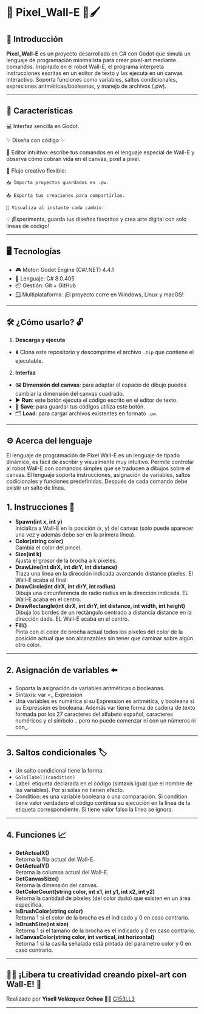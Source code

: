 # 🎨 Pixel_Wall-E 🤖🖌️

## 🚀 Introducción

**Pixel_Wall-E** es un proyecto desarrollado en C# con Godot que simula un lenguaje de programación minimalista para crear pixel-art mediante comandos. Inspirado en el robot Wall-E, el programa interpreta instrucciones escritas en un editor de texto y las ejecuta en un canvas interactivo. Soporta funciones como variables, saltos condicionales, expresiones aritméticas/booleanas, y manejo de archivos (.pw). 

---

##  🎯️ Características

💻 Interfaz sencilla en Godot.

✨ Diseña con código ✨

📝 Editor intuitivo: escribe tus comandos en el lenguaje especial de Wall-E y observa cómo cobran vida en el canvas, pixel a pixel.

🔄 Flujo creativo flexible:

    📥 Importa proyectos guardados en .pw.

    📤 Exporta tus creaciones para compartirlas.

    🎨 Visualiza al instante cada cambio.

💡 ¡Experimenta, guarda tus diseños favoritos y crea arte digital con solo líneas de código!

---

##  🖥️ Tecnologías

 - 🎮 Motor: Godot Engine (C#/.NET) 4.4.1
 - 👾 Lenguaje: C# 8.0.405
 - 📦 Gestión: Git + GitHub
 - 🪟 Multiplataforma: ¡El proyecto corre en Windows, Linux y macOS! 

---

## 🛠️ ¿Cómo usarlo? 🔓

1. **Descarga y ejecuta**
  - ⬇️ Clona este repositorio y descomprime el archivo `.zip` que contiene el ejecutable.

2. **Interfaz**

- 🖼️ **Dimensión del canvas**: para adaptar el espacio de dibujo puedes cambiar la dimensión del canvas cuadrado.
- ▶️ **Run**: este botón ejecuta el código escrito en el editor de texto.
- 💾 **Save**: para guardar tus códigos utiliza este botón.
- 🗂️ **Load**: para cargar archivos existentes en formato `.pw`.

---

## ⚙️ Acerca del lenguaje

El lenguaje de programación de Pixel Wall-E es un lenguaje de tipado dinámico, es fácil de escribir 
y visualmente muy intuitivo. Permite controlar al robot Wall-E con comandos simples que se traducen a dibujos
sobre el canvas. El lenguaje soporta instrucciones, asignación de variables, saltos
codicionales y funciones predefinidas. Después de cada comando debe existir un salto de línea.

## 1. Instrucciones 👾

  - **Spawn(int x, int y)**  
  Inicializa a Wall-E en la posición (x, y) del canvas (solo puede aparecer una vez y además debe ser en la primera línea).  
  - **Color(string color)**  
  Cambia el color del pincel.  
  - **Size(int k)**  
  Ajusta el grosor de la brocha a k píxeles.
  - **DrawLine(int dirX, int dirY, int distance)**  
  Traza una línea en la dirección indicada avanzando distance píxeles. El Wall-E acaba al final.
  - **DrawCircle(int dirX, int dirY, int radius)**  
  Dibuja una circunferencia de radio radius en la dirección indicada.  EL Wall-E acaba en el centro.
  - **DrawRectangle(int dirX, int dirY, int distance, int width, int height)**  
  Dibuja los bordes de un rectángulo centrado a distancia distance en la dirección dada. EL Wall-E acaba en el centro.
  - **Fill()**  
  Pinta con el color de brocha actual todos los píxeles del color de la posición actual que son alcanzables
  sin tener que caminar sobre algún otro color.

---

## 2. Asignación de variables ⬅️

- Soporta la asignación de variables aritméticas o booleanas.
- Sintaxis: var <_ Expression
- Una variables es numérica si su Expression es aritmética, y booleana si su Expression es booleana. Además
  var tiene forma de cadena de texto formada por los 27 caracteres del alfabeto español, caracteres numéricos
  y el símbolo _ pero no puede comenzar ni con un números ni con_.

---
## 3. Saltos condicionales 🏷️
- Un salto condicional tiene la forma:
- `GoTo[label](condition)`
- Label: etiqueta declarada en el código (sintaxis igual que el nombre de las variables). Por si
  solas no tienen efecto.
- Condition: es una variable booleana o una comparación. Si condition tiene valor verdadero
  el código continua su ejecución en la línea de la etiqueta correspondiente. Si tiene valor
  falso la línea se ignora.
  
---
## 4. Funciones 📈

- **GetActualX()**  
Retorna la fila actual del Wall-E.
- **GetActualY()**   
Retorna la columna actual del Wall-E.
- **GetCanvasSize()**  
Retorna la dimensión del canvas.
- **GetColorCount(string color, int x1, int y1, int x2, int y2)**  
Retorna la cantidad de píxeles (del color dado) que existen en un área específica.
- **IsBrushColor(string color)**  
Retorna 1 si el color de la brocha es el indicado y 0 en caso contrario.
- **IsBrushSize(int size)**  
Retorna 1 si el tamaño de la brocha es el indicado y 0 en caso contrario.
- **IsCanvasColor(string color, int vertical, int horizontal)**  
Retorna 1 si la casilla señalada está pintada del parámetro color y 0 en caso contrario.

---
## 👩‍🎨 ¡Libera tu creatividad creando pixel-art con Wall-E! 🤖
Realizado por **Yisell Velázquez Ochoa** 👩‍💻
[G153LL3](https://github.com/G153LL3)  

---
